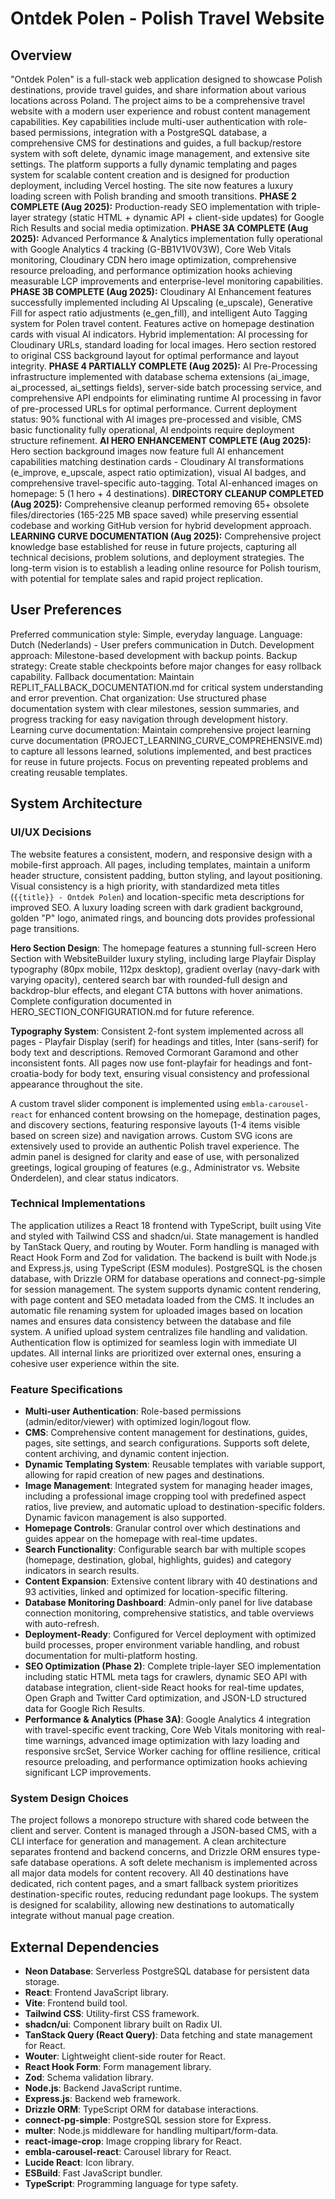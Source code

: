 # Ontdek Polen - Polish Travel Website

## Overview

"Ontdek Polen" is a full-stack web application designed to showcase Polish destinations, provide travel guides, and share information about various locations across Poland. The project aims to be a comprehensive travel website with a modern user experience and robust content management capabilities. Key capabilities include multi-user authentication with role-based permissions, integration with a PostgreSQL database, a comprehensive CMS for destinations and guides, a full backup/restore system with soft delete, dynamic image management, and extensive site settings. The platform supports a fully dynamic templating and pages system for scalable content creation and is designed for production deployment, including Vercel hosting. The site now features a luxury loading screen with Polish branding and smooth transitions. **PHASE 2 COMPLETE (Aug 2025):** Production-ready SEO implementation with triple-layer strategy (static HTML + dynamic API + client-side updates) for Google Rich Results and social media optimization. **PHASE 3A COMPLETE (Aug 2025):** Advanced Performance & Analytics implementation fully operational with Google Analytics 4 tracking (G-BB1V1V0V3W), Core Web Vitals monitoring, Cloudinary CDN hero image optimization, comprehensive resource preloading, and performance optimization hooks achieving measurable LCP improvements and enterprise-level monitoring capabilities. **PHASE 3B COMPLETE (Aug 2025):** Cloudinary AI Enhancement features successfully implemented including AI Upscaling (e_upscale), Generative Fill for aspect ratio adjustments (e_gen_fill), and intelligent Auto Tagging system for Polen travel content. Features active on homepage destination cards with visual AI indicators. Hybrid implementation: AI processing for Cloudinary URLs, standard loading for local images. Hero section restored to original CSS background layout for optimal performance and layout integrity. **PHASE 4 PARTIALLY COMPLETE (Aug 2025):** AI Pre-Processing infrastructure implemented with database schema extensions (ai_image, ai_processed, ai_settings fields), server-side batch processing service, and comprehensive API endpoints for eliminating runtime AI processing in favor of pre-processed URLs for optimal performance. Current deployment status: 90% functional with AI images pre-processed and visible, CMS basic functionality fully operational, AI endpoints require deployment structure refinement. **AI HERO ENHANCEMENT COMPLETE (Aug 2025):** Hero section background images now feature full AI enhancement capabilities matching destination cards - Cloudinary AI transformations (e_improve, e_upscale, aspect ratio optimization), visual AI badges, and comprehensive travel-specific auto-tagging. Total AI-enhanced images on homepage: 5 (1 hero + 4 destinations). **DIRECTORY CLEANUP COMPLETED (Aug 2025):** Comprehensive cleanup performed removing 65+ obsolete files/directories (165-225 MB space saved) while preserving essential codebase and working GitHub version for hybrid development approach. **LEARNING CURVE DOCUMENTATION (Aug 2025):** Comprehensive project knowledge base established for reuse in future projects, capturing all technical decisions, problem solutions, and deployment strategies. The long-term vision is to establish a leading online resource for Polish tourism, with potential for template sales and rapid project replication.

## User Preferences

Preferred communication style: Simple, everyday language.
Language: Dutch (Nederlands) - User prefers communication in Dutch.
Development approach: Milestone-based development with backup points.
Backup strategy: Create stable checkpoints before major changes for easy rollback capability.
Fallback documentation: Maintain REPLIT_FALLBACK_DOCUMENTATION.md for critical system understanding and error prevention.
Chat organization: Use structured phase documentation system with clear milestones, session summaries, and progress tracking for easy navigation through development history.
Learning curve documentation: Maintain comprehensive project learning curve documentation (PROJECT_LEARNING_CURVE_COMPREHENSIVE.md) to capture all lessons learned, solutions implemented, and best practices for reuse in future projects. Focus on preventing repeated problems and creating reusable templates.

## System Architecture

### UI/UX Decisions
The website features a consistent, modern, and responsive design with a mobile-first approach. All pages, including templates, maintain a uniform header structure, consistent padding, button styling, and layout positioning. Visual consistency is a high priority, with standardized meta titles (`{{title}} - Ontdek Polen`) and location-specific meta descriptions for improved SEO. A luxury loading screen with dark gradient background, golden "P" logo, animated rings, and bouncing dots provides professional page transitions. 

**Hero Section Design**: The homepage features a stunning full-screen Hero Section with WebsiteBuilder luxury styling, including large Playfair Display typography (80px mobile, 112px desktop), gradient overlay (navy-dark with varying opacity), centered search bar with rounded-full design and backdrop-blur effects, and elegant CTA buttons with hover animations. Complete configuration documented in HERO_SECTION_CONFIGURATION.md for future reference.

**Typography System**: Consistent 2-font system implemented across all pages - Playfair Display (serif) for headings and titles, Inter (sans-serif) for body text and descriptions. Removed Cormorant Garamond and other inconsistent fonts. All pages now use font-playfair for headings and font-croatia-body for body text, ensuring visual consistency and professional appearance throughout the site.

A custom travel slider component is implemented using `embla-carousel-react` for enhanced content browsing on the homepage, destination pages, and discovery sections, featuring responsive layouts (1-4 items visible based on screen size) and navigation arrows. Custom SVG icons are extensively used to provide an authentic Polish travel experience. The admin panel is designed for clarity and ease of use, with personalized greetings, logical grouping of features (e.g., Administrator vs. Website Onderdelen), and clear status indicators.

### Technical Implementations
The application utilizes a React 18 frontend with TypeScript, built using Vite and styled with Tailwind CSS and shadcn/ui. State management is handled by TanStack Query, and routing by Wouter. Form handling is managed with React Hook Form and Zod for validation. The backend is built with Node.js and Express.js, using TypeScript (ESM modules). PostgreSQL is the chosen database, with Drizzle ORM for database operations and connect-pg-simple for session management. The system supports dynamic content rendering, with page content and SEO metadata loaded from the CMS. It includes an automatic file renaming system for uploaded images based on location names and ensures data consistency between the database and file system. A unified upload system centralizes file handling and validation. Authentication flow is optimized for seamless login with immediate UI updates. All internal links are prioritized over external ones, ensuring a cohesive user experience within the site.

### Feature Specifications
- **Multi-user Authentication**: Role-based permissions (admin/editor/viewer) with optimized login/logout flow.
- **CMS**: Comprehensive content management for destinations, guides, pages, site settings, and search configurations. Supports soft delete, content archiving, and dynamic content injection.
- **Dynamic Templating System**: Reusable templates with variable support, allowing for rapid creation of new pages and destinations.
- **Image Management**: Integrated system for managing header images, including a professional image cropping tool with predefined aspect ratios, live preview, and automatic upload to destination-specific folders. Dynamic favicon management is also supported.
- **Homepage Controls**: Granular control over which destinations and guides appear on the homepage with real-time updates.
- **Search Functionality**: Configurable search bar with multiple scopes (homepage, destination, global, highlights, guides) and category indicators in search results.
- **Content Expansion**: Extensive content library with 40 destinations and 93 activities, linked and optimized for location-specific filtering.
- **Database Monitoring Dashboard**: Admin-only panel for live database connection monitoring, comprehensive statistics, and table overviews with auto-refresh.
- **Deployment-Ready**: Configured for Vercel deployment with optimized build processes, proper environment variable handling, and robust documentation for multi-platform hosting.
- **SEO Optimization (Phase 2)**: Complete triple-layer SEO implementation including static HTML meta tags for crawlers, dynamic SEO API with database integration, client-side React hooks for real-time updates, Open Graph and Twitter Card optimization, and JSON-LD structured data for Google Rich Results.
- **Performance & Analytics (Phase 3A)**: Google Analytics 4 integration with travel-specific event tracking, Core Web Vitals monitoring with real-time warnings, advanced image optimization with lazy loading and responsive srcSet, Service Worker caching for offline resilience, critical resource preloading, and performance optimization hooks achieving significant LCP improvements.

### System Design Choices
The project follows a monorepo structure with shared code between the client and server. Content is managed through a JSON-based CMS, with a CLI interface for generation and management. A clean architecture separates frontend and backend concerns, and Drizzle ORM ensures type-safe database operations. A soft delete mechanism is implemented across all major data models for content recovery. All 40 destinations have dedicated, rich content pages, and a smart fallback system prioritizes destination-specific routes, reducing redundant page lookups. The system is designed for scalability, allowing new destinations to automatically integrate without manual page creation.

## External Dependencies

- **Neon Database**: Serverless PostgreSQL database for persistent data storage.
- **React**: Frontend JavaScript library.
- **Vite**: Frontend build tool.
- **Tailwind CSS**: Utility-first CSS framework.
- **shadcn/ui**: Component library built on Radix UI.
- **TanStack Query (React Query)**: Data fetching and state management for React.
- **Wouter**: Lightweight client-side router for React.
- **React Hook Form**: Form management library.
- **Zod**: Schema validation library.
- **Node.js**: Backend JavaScript runtime.
- **Express.js**: Backend web framework.
- **Drizzle ORM**: TypeScript ORM for database interactions.
- **connect-pg-simple**: PostgreSQL session store for Express.
- **multer**: Node.js middleware for handling multipart/form-data.
- **react-image-crop**: Image cropping library for React.
- **embla-carousel-react**: Carousel library for React.
- **Lucide React**: Icon library.
- **ESBuild**: Fast JavaScript bundler.
- **TypeScript**: Programming language for type safety.
